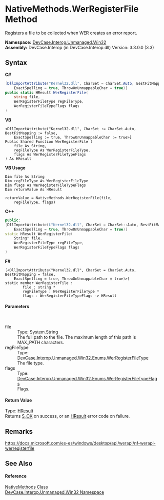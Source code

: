 # NativeMethods.WerRegisterFile Method 
 

Registers a file to be collected when WER creates an error report.

**Namespace:**&nbsp;<a href="N_DevCase_Interop_Unmanaged_Win32">DevCase.Interop.Unmanaged.Win32</a><br />**Assembly:**&nbsp;DevCase.Interop (in DevCase.Interop.dll) Version: 3.3.0.0 (3.3)

## Syntax

**C#**<br />
``` C#
[DllImportAttribute("Kernel32.dll", CharSet = CharSet.Auto, BestFitMapping = false, 
	ExactSpelling = true, ThrowOnUnmappableChar = true)]
public static HResult WerRegisterFile(
	string file,
	WerRegisterFileType regFileType,
	WerRegisterFileTypeFlags flags
)
```

**VB**<br />
``` VB
<DllImportAttribute("Kernel32.dll", CharSet := CharSet.Auto, BestFitMapping := false, 
	ExactSpelling := true, ThrowOnUnmappableChar := true>]
Public Shared Function WerRegisterFile ( 
	file As String,
	regFileType As WerRegisterFileType,
	flags As WerRegisterFileTypeFlags
) As HResult
```

**VB Usage**<br />
``` VB Usage
Dim file As String
Dim regFileType As WerRegisterFileType
Dim flags As WerRegisterFileTypeFlags
Dim returnValue As HResult

returnValue = NativeMethods.WerRegisterFile(file, 
	regFileType, flags)
```

**C++**<br />
``` C++
public:
[DllImportAttribute(L"Kernel32.dll", CharSet = CharSet::Auto, BestFitMapping = false, 
	ExactSpelling = true, ThrowOnUnmappableChar = true)]
static HResult WerRegisterFile(
	String^ file, 
	WerRegisterFileType regFileType, 
	WerRegisterFileTypeFlags flags
)
```

**F#**<br />
``` F#
[<DllImportAttribute("Kernel32.dll", CharSet = CharSet.Auto, BestFitMapping = false, 
	ExactSpelling = true, ThrowOnUnmappableChar = true)>]
static member WerRegisterFile : 
        file : string * 
        regFileType : WerRegisterFileType * 
        flags : WerRegisterFileTypeFlags -> HResult 

```


#### Parameters
&nbsp;<dl><dt>file</dt><dd>Type: System.String<br />The full path to the file. The maximum length of this path is MAX_PATH characters.</dd><dt>regFileType</dt><dd>Type: <a href="T_DevCase_Interop_Unmanaged_Win32_Enums_WerRegisterFileType">DevCase.Interop.Unmanaged.Win32.Enums.WerRegisterFileType</a><br />The file type.</dd><dt>flags</dt><dd>Type: <a href="T_DevCase_Interop_Unmanaged_Win32_Enums_WerRegisterFileTypeFlags">DevCase.Interop.Unmanaged.Win32.Enums.WerRegisterFileTypeFlags</a><br />Flags.</dd></dl>

#### Return Value
Type: <a href="T_DevCase_Interop_Unmanaged_Win32_Enums_HResult">HResult</a><br />Returns <a href="T_DevCase_Interop_Unmanaged_Win32_Enums_HResult">S_OK</a> on success, or an <a href="T_DevCase_Interop_Unmanaged_Win32_Enums_HResult">HResult</a> error code on failure.

## Remarks
<a href="https://docs.microsoft.com/es-es/windows/desktop/api/werapi/nf-werapi-werregisterfile" target="_blank">https://docs.microsoft.com/es-es/windows/desktop/api/werapi/nf-werapi-werregisterfile</a>

## See Also


#### Reference
<a href="T_DevCase_Interop_Unmanaged_Win32_NativeMethods">NativeMethods Class</a><br /><a href="N_DevCase_Interop_Unmanaged_Win32">DevCase.Interop.Unmanaged.Win32 Namespace</a><br />